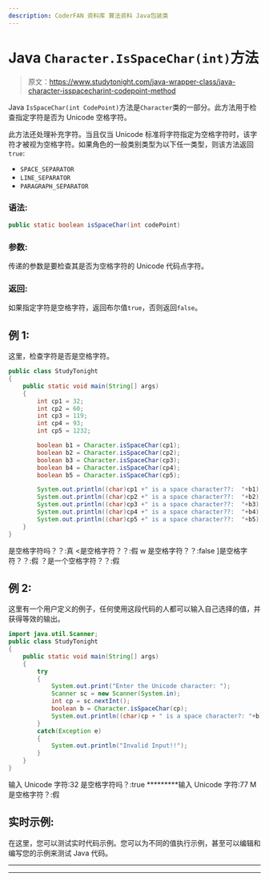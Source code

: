 ```yaml
---
description: CoderFAN 资料库 算法资料 Java包装类
---
```


# Java `Character.IsSpaceChar(int)`方法

> 原文：<https://www.studytonight.com/java-wrapper-class/java-character-isspacecharint-codepoint-method>

Java `IsSpaceChar(int CodePoint)`方法是`Character`类的一部分。此方法用于检查指定字符是否为 Unicode 空格字符。

此方法还处理补充字符。当且仅当 Unicode 标准将字符指定为空格字符时，该字符才被视为空格字符。如果角色的一般类别类型为以下任一类型，则该方法返回`true`:

*   `SPACE_SEPARATOR`
*   `LINE_SEPARATOR`
*   `PARAGRAPH_SEPARATOR`

### 语法:

```java
public static boolean isSpaceChar(int codePoint)
```

### 参数:

传递的参数是要检查其是否为空格字符的 Unicode 代码点字符。

### 返回:

如果指定字符是空格字符，返回布尔值`true`，否则返回`false`。

## 例 1:

这里，检查字符是否是空格字符。

```java
public class StudyTonight
{  
	public static void main(String[] args)
	{  
		int cp1 = 32;  
		int cp2 = 60;  
		int cp3 = 119;  
		int cp4 = 93;   
		int cp5 = 1232;  

		boolean b1 = Character.isSpaceChar(cp1);  
		boolean b2 = Character.isSpaceChar(cp2);  
		boolean b3 = Character.isSpaceChar(cp3);  
		boolean b4 = Character.isSpaceChar(cp4);  
		boolean b5 = Character.isSpaceChar(cp5);  

		System.out.println((char)cp1 +" is a space character??:  "+b1);  
		System.out.println((char)cp2 +" is a space character??:  "+b2);  
		System.out.println((char)cp3 +" is a space character??:  "+b3);  
		System.out.println((char)cp4 +" is a space character??:  "+b4);  
		System.out.println((char)cp5 +" is a space character??:  "+b5);  
	}  
} 
```

是空格字符吗？？:真
<是空格字符？？:假
w 是空格字符？？:false
]是空格字符？？:假
？是一个空格字符？？:假

## 例 2:

这里有一个用户定义的例子，任何使用这段代码的人都可以输入自己选择的值，并获得等效的输出。

```java
import java.util.Scanner; 
public class StudyTonight
{  
	public static void main(String[] args)
	{  
		try
		{
			System.out.print("Enter the Unicode character: ");  
			Scanner sc = new Scanner(System.in);        
			int cp = sc.nextInt(); 
			boolean b = Character.isSpaceChar(cp);
			System.out.println((char)cp + " is a space character?: "+b);
		}
		catch(Exception e)
		{
			System.out.println("Invalid Input!!");
		}
	}
} 
```

输入 Unicode 字符:32
是空格字符吗？:true
*********输入 Unicode 字符:77
M 是空格字符？:假

## 实时示例:

在这里，您可以测试实时代码示例。您可以为不同的值执行示例，甚至可以编辑和编写您的示例来测试 Java 代码。

* * *

* * *